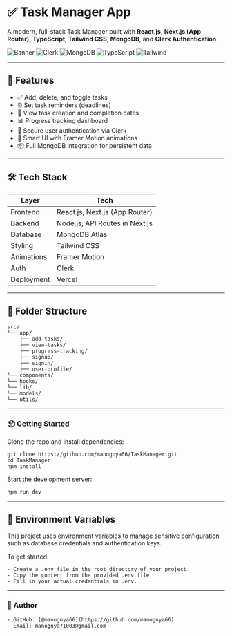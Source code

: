 # ✅ Task Manager App

A modern, full-stack Task Manager built with **React.js**, **Next.js (App Router)**, **TypeScript**, **Tailwind CSS**, **MongoDB**, and **Clerk Authentication**.

![Banner](https://img.shields.io/badge/Next.js-v14+-black?style=for-the-badge&logo=next.js)
![Clerk](https://img.shields.io/badge/Auth-Clerk-red?style=for-the-badge&logo=clerk)
![MongoDB](https://img.shields.io/badge/Database-MongoDB-green?style=for-the-badge&logo=mongodb)
![TypeScript](https://img.shields.io/badge/TypeScript-strongblue?style=for-the-badge&logo=typescript)
![Tailwind](https://img.shields.io/badge/Styling-TailwindCSS-blue?style=for-the-badge&logo=tailwind-css)

---

## 🚀 Features

- ✅ Add, delete, and toggle tasks
- ⏰ Set task reminders (deadlines)
- 📆 View task creation and completion dates
- 📊 Progress tracking dashboard
- 👤 Secure user authentication via Clerk
- 🧠 Smart UI with Framer Motion animations
- 📦 Full MongoDB integration for persistent data

---

## 🛠️ Tech Stack

| Layer        | Tech                          |
|--------------|-------------------------------|
| Frontend     | React.js, Next.js (App Router)|
| Backend      | Node.js, API Routes in Next.js|
| Database     | MongoDB Atlas                 |
| Styling      | Tailwind CSS                  |
| Animations   | Framer Motion                 |
| Auth         | Clerk                         |
| Deployment   | Vercel                        |

---

## 📂 Folder Structure

    src/
    └── app/
        ├── add-tasks/
        ├── view-tasks/
        ├── progress-tracking/
        ├── signup/
        ├── signin/
        ├── user-profile/
    └── components/
    └── hooks/
    └── lib/
    └── models/
    └── utils/

---

### 📦 Getting Started

Clone the repo and install dependencies:

    git clone https://github.com/manognya66/TaskManager.git
    cd TaskManager
    npm install

Start the development server:

    npm run dev

---

## 🔐 Environment Variables

This project uses environment variables to manage sensitive configuration such as database credentials and authentication keys.

To get started:

    - Create a .env file in the root directory of your project.
    - Copy the content from the provided .env file.
    - Fill in your actual credentials in .env.

---

### 👤 Author

    - GitHub: [@manognya66](https://github.com/manognya66)
    - Email: manognya71003@gmail.com

